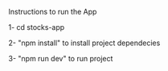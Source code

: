 Instructions to run the App

1- cd stocks-app

2- "npm install" to install project dependecies

3- "npm run dev" to run project

